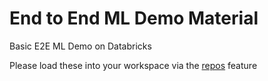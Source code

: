 # End to End ML Demo Material
Basic E2E ML Demo on Databricks

Please load these into your workspace via the [repos](https://docs.gcp.databricks.com/repos/index.html#repos-for-git-integration) feature

